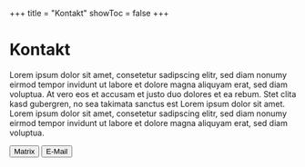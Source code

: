 +++
title = "Kontakt"
showToc = false
+++

<script lang="ts">
  import Button from '$lib/components/Button.svelte';
  import Envelope from 'phosphor-svelte/lib/Envelope';
  import Chat from 'phosphor-svelte/lib/Chat';
</script>

# Kontakt

Lorem ipsum dolor sit amet, consetetur sadipscing elitr, sed diam nonumy eirmod tempor invidunt ut labore et dolore magna aliquyam erat, sed diam voluptua. At vero eos et accusam et justo duo dolores et ea rebum. Stet clita kasd gubergren, no sea takimata sanctus est Lorem ipsum dolor sit amet. Lorem ipsum dolor sit amet, consetetur sadipscing elitr, sed diam nonumy eirmod tempor invidunt ut labore et dolore magna aliquyam erat, sed diam voluptua.

<div class="flex flex-col justify-center md:flex-row gap-3">
  <Button href="https://matrix.to/#/#coderdojo:matrix.cyber4edu.org"><Chat size={24} /> Matrix</Button>
  <Button href="/imprint/"><Envelope size={24} /> E-Mail</Button>
</div>
